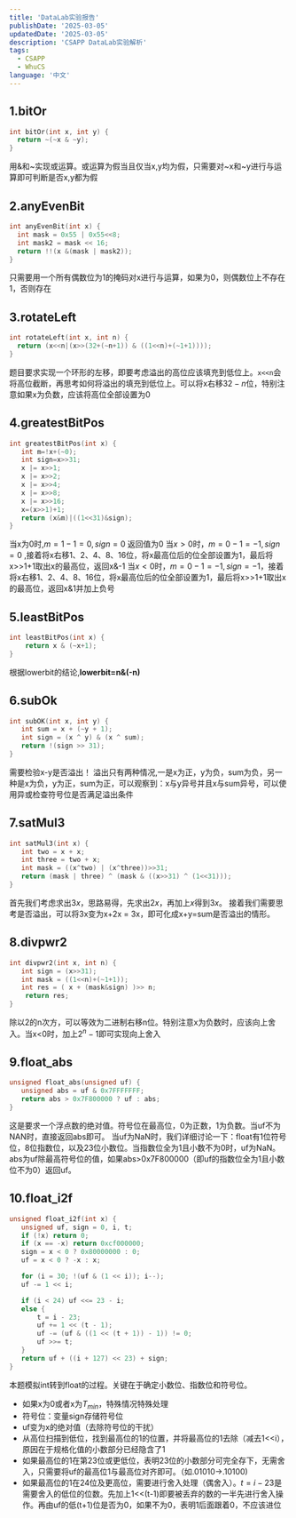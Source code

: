 ```yaml
---
title: 'DataLab实验报告'
publishDate: '2025-03-05'
updatedDate: '2025-03-05'
description: 'CSAPP DataLab实验解析'
tags:
  - CSAPP
  - WhuCS
language: '中文'
---
```


## 1.bitOr

```c
int bitOr(int x, int y) {
  return ~(~x & ~y);
}
```

用&和~实现或运算。或运算为假当且仅当x,y均为假，只需要对~x和~y进行与运算即可判断是否x,y都为假

## 2.anyEvenBit

```c
int anyEvenBit(int x) {
  int mask = 0x55 | 0x55<<8;
  int mask2 = mask << 16;
  return !!(x &(mask | mask2));
}
```

只需要用一个所有偶数位为1的掩码对x进行与运算，如果为0，则偶数位上不存在1，否则存在

## 3.rotateLeft

```c
int rotateLeft(int x, int n) {
  return (x<<n|(x>>(32+(~n+1)) & ((1<<n)+(~1+1))));
}
```

题目要求实现一个环形的左移，即要考虑溢出的高位应该填充到低位上。`x<<n`会将高位截断，再思考如何将溢出的填充到低位上。可以将x右移$32-n$位，特别注意如果x为负数，应该将高位全部设置为0

## 4.greatestBitPos

```c
int greatestBitPos(int x) {
   int m=!x+(~0);
   int sign=x>>31;
   x |= x>>1;
   x |= x>>2;
   x |= x>>4;
   x |= x>>8;
   x |= x>>16;
   x=(x>>1)+1;
   return (x&m)|((1<<31)&sign);
}
```

当x为0时,$m=1-1=0,sign=0$ 返回值为0
当$x>0$时，$m=0-1=-1,sign=0$ ,接着将x右移1、2、4、8、16位，将x最高位后的位全部设置为1，最后将x>>1+1取出x的最高位，返回x&-1
当$x<0$时，$m=0-1=-1,sign=-1$，接着将x右移1、2、4、8、16位，将x最高位后的位全部设置为1，最后将x>>1+1取出x的最高位，返回x&1并加上负号

## 5.leastBitPos

```c
int leastBitPos(int x) {
    return x & (~x+1);
}
```

根据lowerbit的结论,**lowerbit=n&(-n)**

## 6.subOk

```c
int subOK(int x, int y) {
   int sum = x + (~y + 1);
   int sign = (x ^ y) & (x ^ sum);
   return !(sign >> 31);
}
```

需要检验x-y是否溢出！
溢出只有两种情况,一是x为正，y为负，sum为负，另一种是x为负，y为正，sum为正，可以观察到：x与y异号并且x与sum异号，可以使用异或检查符号位是否满足溢出条件

## 7.satMul3

```c
int satMul3(int x) {
   int two = x + x;
   int three = two + x;
   int mask = ((x^two) | (x^three))>>31;
   return (mask | three) ^ (mask & ((x>>31) ^ (1<<31)));
}
```

首先我们考虑求出$3x$，思路易得，先求出$2x$，再加上$x$得到$3x$。
接着我们需要思考是否溢出，可以将3x变为x+2x = 3x，即可化成x+y=sum是否溢出的情形。

## 8.divpwr2

```c
int divpwr2(int x, int n) {
   int sign = (x>>31);
   int mask = ((1<<n)+(~1+1));
   int res = ( x + (mask&sign) )>> n;
    return res;
}
```

除以2的n次方，可以等效为二进制右移n位。特别注意x为负数时，应该向上舍入。当x<0时，加上$2^n-1$即可实现向上舍入

## 9.float_abs

```c
unsigned float_abs(unsigned uf) {
   unsigned abs = uf & 0x7FFFFFFF;
   return abs > 0x7F800000 ? uf : abs;
}
```

这是要求一个浮点数的绝对值。符号位在最高位，0为正数，1为负数。当uf不为NAN时，直接返回abs即可。
当uf为NaN时，我们详细讨论一下：float有1位符号位，8位指数位，以及23位小数位。当指数位全为1且小数不为0时，uf为NaN。abs为uf除最高符号位的值，如果abs>0x7F800000（即uf的指数位全为1且小数位不为0）返回uf。

## 10.float_i2f

```c
unsigned float_i2f(int x) {
   unsigned uf, sign = 0, i, t;
   if (!x) return 0;
   if (x == -x) return 0xcf000000;
   sign = x < 0 ? 0x80000000 : 0;
   uf = x < 0 ? -x : x;

   for (i = 30; !(uf & (1 << i)); i--); 
   uf -= 1 << i;

   if (i < 24) uf <<= 23 - i;
   else {
       t = i - 23;
       uf += 1 << (t - 1); 
       uf -= (uf & ((1 << (t + 1)) - 1)) != 0;
       uf >>= t;
   }
   return uf + ((i + 127) << 23) + sign;
}
```

本题模拟int转到float的过程。关键在于确定小数位、指数位和符号位。

- 如果x为0或者x为$T_{min}$，特殊情况特殊处理
- 符号位：变量sign存储符号位
- uf变为x的绝对值（去除符号位的干扰）
- 从高位扫描到低位，找到最高位的1的位置，并将最高位的1去除（减去1<<i），原因在于规格化值的小数部分已经隐含了1
- 如果最高位的1在第23位或更低位，表明23位的小数部分可完全存下，无需舍入，只需要将uf的最高位1与最高位对齐即可。（如.01010->.10100)
- 如果最高位的1在24位及更高位，需要进行舍入处理（偶舍入）。$t=i-23$是需要舍入的低位的位数。先加上1<<(t-1)即要被丢弃的数的一半先进行舍入操作。再由uf的低(t+1)位是否为0，如果不为0，表明1后面跟着0，不应该进位
